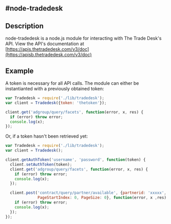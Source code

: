 #node-tradedesk
---
## Description
node-tradedesk is a node.js module for interacting with The Trade Desk's API. View the API's documentation at [https://apis.thetradedesk.com/v3/doc](https://apisb.thetradedesk.com/v3/doc)

## Example
A token is necessary for all API calls. The module can either be instantianted with a previously obtained token:
```javascript
var Tradedesk = require('./lib/tradedesk');
var client = Tradedesk({token: 'thetoken'});

client.get('adgroup/query/facets', function(error, x, res) {
  if (error) throw error;
  console.log(x);
});
```

Or, if a token hasn't been retrieved yet:
```javascript
var Tradedesk = require('./lib/tradedesk');
var client = Tradedesk();

client.getAuthToken('username', 'password', function(token) {
  client.setAuthToken(token);
  client.get('adgroup/query/facets', function(error, x, res) {
    if (error) throw error;
    console.log(x);
  });

  client.post('contract/query/partner/available', {partnerid: 'xxxxx',
              PageStartIndex: 0, PageSize: 0}, function(error, x ,res) {
    if (error) throw error;
    console.log(x);
  });
});
```
